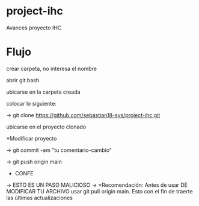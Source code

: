 # project-ihc
Avances proyecto IHC

# Flujo

crear carpeta, no interesa el nombre

abrir git bash

ubicarse en la carpeta creada

colocar lo siguiente:


-> git clone https://github.com/sebastian18-sys/project-ihc.git

ubicarse en el proyecto clonado

*Modificar proyecto

-> git commit -am "tu comentario-cambio"

-> git push origin main

- CONFE

-> ESTO ES UN PASO MALICIOSO
-> *Recomendación: Antes de usar DE MODIFICAR TU ARCHIVO usar git pull origin main. Esto con el fin de traerte las últimas actualizaciones
